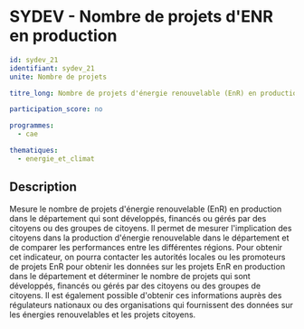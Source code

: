 # SYDEV - Nombre de projets d'ENR en production

```yaml
id: sydev_21
identifiant: sydev_21
unite: Nombre de projets

titre_long: Nombre de projets d'énergie renouvelable (EnR) en production

participation_score: no

programmes:
  - cae

thematiques:
  - energie_et_climat
```
## Description
Mesure le nombre de projets d'énergie renouvelable (EnR) en production dans le département qui sont développés, financés ou gérés par des citoyens ou des groupes de citoyens. Il permet de mesurer l'implication des citoyens dans la production d'énergie renouvelable dans le département et de comparer les performances entre les différentes régions.
Pour obtenir cet indicateur, on pourra contacter les autorités locales ou les promoteurs de projets EnR pour obtenir les données sur les projets EnR en production dans le département et déterminer le nombre de projets qui sont développés, financés ou gérés par des citoyens ou des groupes de citoyens. Il est également possible d'obtenir ces informations auprès des régulateurs nationaux ou des organisations qui fournissent des données sur les énergies renouvelables et les projets citoyens.
